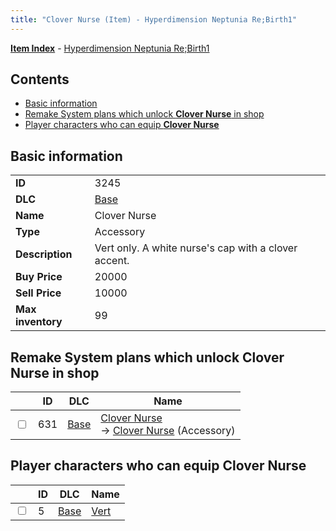 ```yaml
---
title: "Clover Nurse (Item) - Hyperdimension Neptunia Re;Birth1"
---
```


[**Item Index**](/neptunia/rb1/item/index.html) - [Hyperdimension Neptunia Re;Birth1](/neptunia/rb1)

## Contents

- [Basic information](#basic-information)
- [Remake System plans which unlock **Clover Nurse** in shop](#remake-system-plans-which-unlock-clover-nurse-in-shop)
- [Player characters who can equip **Clover Nurse**](#player-characters-who-can-equip-clover-nurse)

## Basic information

|   |   |
| -- | -- |
| **ID** | 3245 |
| **DLC** | [Base](/neptunia/rb1/dlc/1-base.html) |
| **Name** | Clover Nurse |
| **Type** | Accessory |
| **Description** | Vert only. A white nurse's cap with a clover accent. |
| **Buy Price** | 20000 |
| **Sell Price** | 10000 |
| **Max inventory** | 99 |


## Remake System plans which unlock **Clover Nurse** in shop

|    | ID | DLC | Name |
| -- | -- | --- | ---- |
| <input type="checkbox" id="rb1-remake-1-631" class="trackbox" /> | 631 | [Base](/neptunia/rb1/dlc/1-base.html) | [Clover Nurse](/neptunia/rb1/remake/1-631-clover-nurse.html)<br /> → [Clover Nurse](/neptunia/rb1/item/1-3245-clover-nurse.html) (Accessory) |


## Player characters who can equip **Clover Nurse**

|    | ID | DLC | Name |
| -- | -- | --- | ---- |
| <input type="checkbox" id="rb1-player-1-5" class="trackbox" /> | 5 | [Base](/neptunia/rb1/dlc/1-base.html) | [Vert](/neptunia/rb1/player/1-5-vert.html) |
